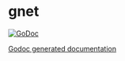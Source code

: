 gnet
====

[![GoDoc](http://godoc.org/github.com//laqpay/gnet?status.png)](http://godoc.org/github.com/laqpay/gnet)

[Godoc generated documentation](https://godoc.org/github.com/laqpay/gnet)

